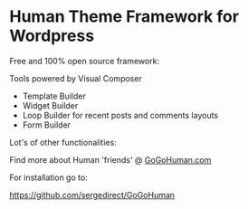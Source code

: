 # Human Theme Framework for Wordpress

Free and 100% open source framework:

Tools powered by Visual Composer 

- Template Builder
- Widget Builder
- Loop Builder for recent posts and comments layouts
- Form Builder

Lot's of other functionalities:

Find more about Human 'friends' @ <a href="https://gogohuman.com/friends/">GoGoHuman.com</a>


For installation go to:

https://github.com/sergedirect/GoGoHuman
